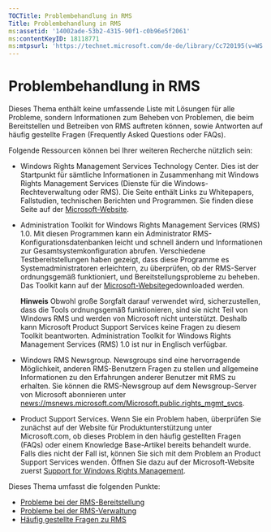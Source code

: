 ```yaml
---
TOCTitle: Problembehandlung in RMS
Title: Problembehandlung in RMS
ms:assetid: '14002ade-53b2-4315-90f1-c0b96e5f2061'
ms:contentKeyID: 18118771
ms:mtpsurl: 'https://technet.microsoft.com/de-de/library/Cc720195(v=WS.10)'
---
```


Problembehandlung in RMS
========================

Dieses Thema enthält keine umfassende Liste mit Lösungen für alle Probleme, sondern Informationen zum Beheben von Problemen, die beim Bereitstellen und Betreiben von RMS auftreten können, sowie Antworten auf häufig gestellte Fragen (Frequently Asked Questions oder FAQs).

Folgende Ressourcen können bei Ihrer weiteren Recherche nützlich sein:

-   Windows Rights Management Services Technology Center. Dies ist der Startpunkt für sämtliche Informationen in Zusammenhang mit Windows Rights Management Services (Dienste für die Windows-Rechteverwaltung oder RMS). Die Seite enthält Links zu Whitepapers, Fallstudien, technischen Berichten und Programmen. Sie finden diese Seite auf der [Microsoft-Website](https://go.microsoft.com/fwlink/?linkid=26724).
-   Administration Toolkit for Windows Rights Management Services (RMS) 1.0. Mit diesen Programmen kann ein Administrator RMS-Konfigurationsdatenbanken leicht und schnell ändern und Informationen zur Gesamtsystemkonfiguration abrufen. Verschiedene Testbereitstellungen haben gezeigt, dass diese Programme es Systemadministratoren erleichtern, zu überprüfen, ob der RMS-Server ordnungsgemäß funktioniert, und Bereitstellungsprobleme zu beheben. Das Toolkit kann auf der [Microsoft-Website](https://go.microsoft.com/fwlink/?linkid=33841)gedownloaded werden.

    **Hinweis** Obwohl große Sorgfalt darauf verwendet wird, sicherzustellen, dass die Tools ordnungsgemäß funktionieren, sind sie nicht Teil von Windows RMS und werden von Microsoft nicht unterstützt. Deshalb kann Microsoft Product Support Services keine Fragen zu diesem Toolkit beantworten. Administration Toolkit for Windows Rights Management Services (RMS) 1.0 ist nur in Englisch verfügbar.
-   Windows RMS Newsgroup. Newsgroups sind eine hervorragende Möglichkeit, anderen RMS-Benutzern Fragen zu stellen und allgemeine Informationen zu den Erfahrungen anderer Benutzer mit RMS zu erhalten. Sie können die RMS-Newsgroup auf dem Newsgroup-Server von Microsoft abonnieren unter [news://msnews.microsoft.com/Microsoft.public.rights\_mgmt\_svcs]().
-   Product Support Services. Wenn Sie ein Problem haben, überprüfen Sie zunächst auf der Website für Produktunterstützung unter Microsoft.com, ob dieses Problem in den häufig gestellten Fragen (FAQs) oder einem Knowledge Base-Artikel bereits behandelt wurde. Falls dies nicht der Fall ist, können Sie sich mit dem Problem an Product Support Services wenden. Öffnen Sie dazu auf der Microsoft-Website zuerst [Support for Windows Rights Management](https://go.microsoft.com/fwlink/?linkid=33883).

Dieses Thema umfasst die folgenden Punkte:

-   [Probleme bei der RMS-Bereitstellung](https://technet.microsoft.com/b0e6ef48-ab38-4426-be5b-811cf64c45c0)
-   [Probleme bei der RMS-Verwaltung](https://technet.microsoft.com/97013c08-d3fa-4ea0-8914-995b6c97f900)
-   [Häufig gestellte Fragen zu RMS](https://technet.microsoft.com/0f14390c-8de5-4829-95af-87f48d13869c)